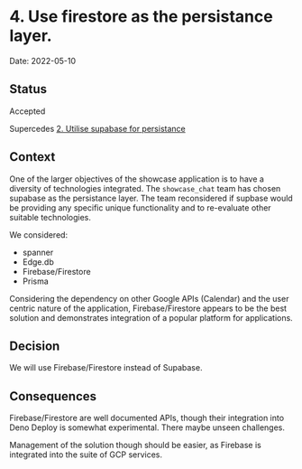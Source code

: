# 4. Use firestore as the persistance layer.

Date: 2022-05-10

## Status

Accepted

Supercedes
[2. Utilise supabase for persistance](0002-utilise-supabase-for-persistance.md)

## Context

One of the larger objectives of the showcase application is to have a diversity
of technologies integrated. The `showcase_chat` team has chosen supabase as the
persistance layer. The team reconsidered if supbase would be providing any
specific unique functionality and to re-evaluate other suitable technologies.

We considered:

- spanner
- Edge.db
- Firebase/Firestore
- Prisma

Considering the dependency on other Google APIs (Calendar) and the user centric
nature of the application, Firebase/Firestore appears to be the best solution
and demonstrates integration of a popular platform for applications.

## Decision

We will use Firebase/Firestore instead of Supabase.

## Consequences

Firebase/Firestore are well documented APIs, though their integration into Deno
Deploy is somewhat experimental. There maybe unseen challenges.

Management of the solution though should be easier, as Firebase is integrated
into the suite of GCP services.
